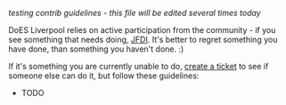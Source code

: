 _testing contrib guidelines - this file will be edited several times today_

DoES Liverpool relies on active participation from the community - if you see something that needs doing, [JFDI](http://www.urbandictionary.com/define.php?term=JFDI). It's better to regret something you have done, than something you haven't done. :)


If it's something you are currently unable to do, [create a ticket](https://github.com/DoESLiverpool/somebody-should/issues/new) to see if someone else can do it, but follow these guidelines:

* TODO
